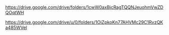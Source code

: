 https://drive.google.com/drive/folders/1cwW0axBjcRagTQQNJeuohmVwZDQOqtWH

https://drive.google.com/drive/u/0/folders/1OiZpkoKn77AHVMc29C1RvzQKa485WVel
